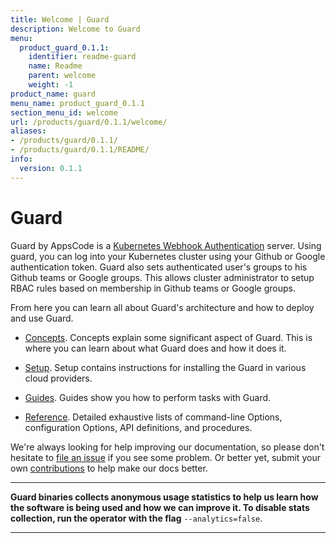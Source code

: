 ```yaml
---
title: Welcome | Guard
description: Welcome to Guard
menu:
  product_guard_0.1.1:
    identifier: readme-guard
    name: Readme
    parent: welcome
    weight: -1
product_name: guard
menu_name: product_guard_0.1.1
section_menu_id: welcome
url: /products/guard/0.1.1/welcome/
aliases:
- /products/guard/0.1.1/
- /products/guard/0.1.1/README/
info:
  version: 0.1.1
---
```


# Guard

Guard by AppsCode is a [Kubernetes Webhook Authentication](https://kubernetes.io/docs/admin/authentication/#webhook-token-authentication) server. Using guard, you can log into your Kubernetes cluster using your Github or Google authentication token. Guard also sets authenticated user's groups to his Github teams or Google groups. This allows cluster administrator to setup RBAC rules based on membership in Github teams or Google groups.

From here you can learn all about Guard's architecture and how to deploy and use Guard.

- [Concepts](/products/guard/0.1.1/concepts/). Concepts explain some significant aspect of Guard. This is where you can learn about what Guard does and how it does it.

- [Setup](/products/guard/0.1.1/setup/). Setup contains instructions for installing
  the Guard in various cloud providers.

- [Guides](/products/guard/0.1.1/guides/). Guides show you how to perform tasks with Guard.

- [Reference](/products/guard/0.1.1/reference/). Detailed exhaustive lists of
command-line Options, configuration Options, API definitions, and procedures.

We're always looking for help improving our documentation, so please don't hesitate to [file an issue](https://github.com/appscode/guard/issues/new) if you see some problem. Or better yet, submit your own [contributions](/products/guard/0.1.1/CONTRIBUTING) to help
make our docs better.

---

**Guard binaries collects anonymous usage statistics to help us learn how the software is being used and how we can improve it. To disable stats collection, run the operator with the flag** `--analytics=false`.

---
